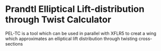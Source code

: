 # Prandtl Elliptical Lift-distribution through Twist Calculator
 PEL-TC is a tool which can be used in parallel with XFLR5 to creat a wing which approximates an elliptical lift distribution through twisting cross-sections
